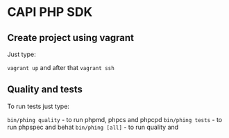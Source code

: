 # CAPI PHP SDK

## Create project using vagrant

Just type:

```vagrant up``` and after that ```vagrant ssh```

## Quality and tests

To run tests just type:

```bin/phing quality``` - to run phpmd, phpcs and phpcpd
```bin/phing tests``` - to run phpspec and behat
```bin/phing [all]``` - to run quality and
